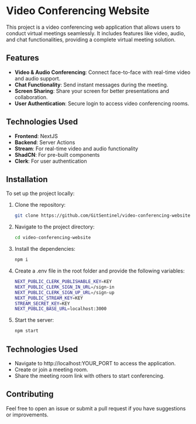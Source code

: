 # Video Conferencing Website

This project is a video conferencing web application that allows users to conduct virtual meetings seamlessly. It includes features like video, audio, and chat functionalities, providing a complete virtual meeting solution.

## Features

- **Video & Audio Conferencing**: Connect face-to-face with real-time video and audio support.
- **Chat Functionality**: Send instant messages during the meeting.
- **Screen Sharing**: Share your screen for better presentations and collaboration.
- **User Authentication**: Secure login to access video conferencing rooms.

## Technologies Used

- **Frontend**: NextJS
- **Backend**: Server Actions
- **Stream**: For real-time video and audio functionality
- **ShadCN**: For pre-built components
- **Clerk**: For user authentication

## Installation

To set up the project locally:

1. Clone the repository:

   ```sh
   git clone https://github.com/GitSentinel/video-conferencing-website.git

   ```

2. Navigate to the project directory:

   ```sh
   cd video-conferencing-website

   ```

3. Install the dependencies:

   ```sh
   npm i

   ```

4. Create a .env file in the root folder and provide the following variables:

   ```sh
   NEXT_PUBLIC_CLERK_PUBLISHABLE_KEY=KEY
   NEXT_PUBLIC_CLERK_SIGN_IN_URL=/sign-in
   NEXT_PUBLIC_CLERK_SIGN_UP_URL=/sign-up
   NEXT_PUBLIC_STREAM_KEY=KEY
   STREAM_SECRET_KEY=KEY
   NEXT_PUBLIC_BASE_URL=localhost:3000

   ```

5. Start the server:
   ```sh
   npm start
   ```

## Technologies Used

- Navigate to http://localhost:YOUR_PORT to access the application.
- Create or join a meeting room.
- Share the meeting room link with others to start conferencing.

## Contributing

Feel free to open an issue or submit a pull request if you have suggestions or improvements.
